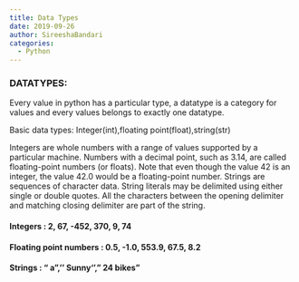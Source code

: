 ```yaml
---
title: Data Types
date: 2019-09-26
author: SireeshaBandari
categories:
  - Python
---
```




### DATATYPES:

Every value in python has a particular type,  a datatype is a category for values and every values belongs to exactly one datatype.

Basic data types: Integer(int),floating point(float),string(str)

Integers are whole numbers with a range of values supported by a particular machine. Numbers with a decimal point, such as 3.14, are called floating-point numbers (or floats). Note that even though the value 42 is an integer, the value 42.0 would be a floating-point number. Strings are sequences of character data. String literals may be delimited using either single or double quotes. All the characters between the opening delimiter and matching closing delimiter are part of the string.

#### Integers                               : 2, 67, -452, 370, 9, 74

#### Floating point numbers   : 0.5, -1.0, 553.9, 67.5, 8.2

#### Strings                                 : “  a”,’’ Sunny‘’,” 24 bikes”